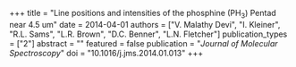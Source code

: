 +++
title = "Line positions and intensities of the phosphine (PH$_3$) Pentad near 4.5 um"
date = 2014-04-01
authors = ["V. Malathy Devi", "I. Kleiner", "R.L. Sams", "L.R. Brown", "D.C. Benner", "L.N. Fletcher"]
publication_types = ["2"]
abstract = ""
featured = false
publication = "*Journal of Molecular Spectroscopy*"
doi = "10.1016/j.jms.2014.01.013"
+++

